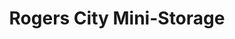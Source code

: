 ---
title: "Rogers City Mini-Storage"
url: /rogers-city/rogers-city-mini-storage/
shop: storage rental
---